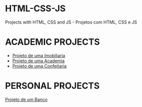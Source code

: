 # HTML-CSS-JS
 Projects with HTML, CSS and JS - Projetos com HTML, CSS e JS


<h1>ACADEMIC PROJECTS</h1>
    <ul>
    <li><a href="https://deevalex.github.io/HTML-CSS/Trabalhos2/index.html">Projeto de uma Imobiliaria</a></li>
    <li><a href="https://deevalex.github.io/HTML-CSS/trabalho3/index.html">Projeto de uma Academia</a></li>
    <li><a href="https://deevalex.github.io/HTML-CSS/exerc%C3%ADcios_aula3/index.html">Projeto de uma Confeitaria</a></li>
    </ul>
<h1>PERSONAL PROJECTS</h1>
    <a href="https://deevalex.github.io/HTML-CSS/projeto_banco/index.html">Projeto de um Banco</a>